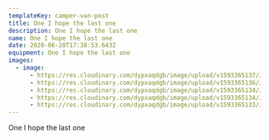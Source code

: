 ```yaml
---
templateKey: camper-van-post
title: One I hope the last one
description: One I hope the last one
name: One I hope the last one
date: 2020-06-28T17:38:53.643Z
equipment: One I hope the last one
images:
  - image:
      - https://res.cloudinary.com/dypxaqdgb/image/upload/v1593365137/JG%20Camper/Ocean%20test/FA8D2636-6E5C-4A99-9EC5-C5DF69597326_zzampa.jpg
      - https://res.cloudinary.com/dypxaqdgb/image/upload/v1593365136/JG%20Camper/Ocean%20test/E26426AE-CB77-403A-A430-FEB0083D188C_t0psoh.jpg
      - https://res.cloudinary.com/dypxaqdgb/image/upload/v1593365134/JG%20Camper/Ocean%20test/F0EEEDB0-F5EE-44FA-AB8C-A669A570EE88_h0vipr.jpg
      - https://res.cloudinary.com/dypxaqdgb/image/upload/v1593365134/JG%20Camper/Ocean%20test/B604C9D9-2DDE-44E9-9D32-81A371008C9D_zhav4x.jpg
      - https://res.cloudinary.com/dypxaqdgb/image/upload/v1593365133/JG%20Camper/Ocean%20test/E0DAAA0D-B888-44B0-B20C-D2643A072484_niqlnn.jpg
---
```

One I hope the last one